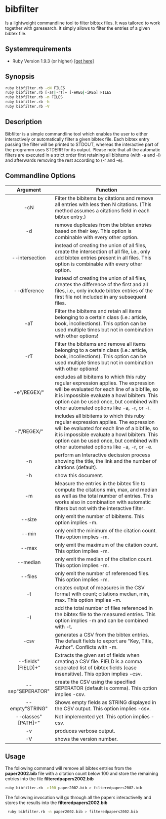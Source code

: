 bibfilter
=========

Is a lightweight commandline tool to filter bibtex files. It was tailored to work together with gsresearch. 
It simply allows to filter the entries of a given bibtex file.

Systemrequirements
------------------

* Ruby Version 1.9.3 (or higher) [\[get here\]](https://www.ruby-lang.org/de/downloads/)

Synopsis
--------

```bash
ruby bibfilter.rb -cN FILES
ruby bibfilter.rb [-aT|-rT]+ [-eREG|-iREG] FILES
ruby bibfilter.rb -n FILES
ruby bibfilter.rb -h
ruby bibfilter.rb -V
```

Description
-----------

 Bibfilter is a simple commandline tool which enables the user to
 either interactively or automatically filter a given bibtex file.
 Each bibtex entry passing the filter will be printed to STDOUT,
 whereas the interactive part of the programm uses STDERR for its output.
 Please note that all the automatic filters are executed in a strict 
 order first retaining all bibitems (with -a and -i) and afterwards 
 removing the rest according to (-r and -e).

Commandline Options
-------------------

 Argument           | Function
:------------------:|-------------------------------------------------------------------
 -cN                | Filter the bibitems by citations and remove all entries with less then N citations. (This method assumes a citations field in each bibtex entry.)
 -d                 | remove duplicates from the bibtex entries based on their key. This option is combinable with every other option.
 --intersection     | instead of creating the union of all files, create the intersection of all file, i.e., only add bibtex entries present in all files. This option is combinable with every other option.
 --difference       | instead of creating the union of all files, creates the difference of the first and all files, i.e., only include bibtex entries of the first file not included in any subsequent files.
 -aT                | Filter the bibitems and retain all items belonging to a certain class (i.e.: article, book, incollections). This option can be used multiple times but not in combination with other options! 
 -rT                | Filter the bibitems and remove all items belonging to a certain class (i.e.: article, book, incollections). This option can be used multiple times but not in combination with other options!
 -e"/REGEX/"        | excludes all bibitems to which this ruby regular expression applies. The expression will be evaluated for each line of a bibfile, so it is impossible evaluate a howl bibitem. This option can be used once, but combined with other automated options like -a, -r, or -i.
 -i"/REGEX/"        | includes all bibitems to which this ruby regular expression applies. The expression will be evaluated for each line of a bibfile, so it is impossible evaluate a howl bibitem. This option can be used once, but combined with other automated options like -a, -r, or -e.
 -n                 | perform an Interactive decission process showing the title, the link and the number of citations (default).
 -h                 | show this document.
 -m                 | Measure the entries in the bibtex file to compute the citations min, max, and median as well as the total number of entries. This works also in combination with automatic filters but not with the interactive filter.
 --size             | only emit the number of bibitems. This option implies -m.
 --min              | only emit the minimum of the citation count. This option implies -m.
 --max              | only emit the maximum of the citation count. This option implies -m.
 --median           | only emit the median of the citation count. This option implies -m.
 --files            | only emit the number of referenced files. This option implies -m.
 -t                 | creates output of measures in the CSV format with count; citations median, min, max. This option implies -m.
 -l                 | add the total number of files referenced in the bibtex file to the measured entries. This option implies -m and can be combined with -t.
 -csv               | generates a CSV from the bibtex entries. The default fields to export are "Key, Title, Author". Conflicts with -m.
 --fields"[FIELD]+" |  Extracts the given set of fields when creating a CSV file. FIELD is a comma seperated list of bibtex fields (case insensitive). This option implies -csv.
 --sep"SEPERATOR"   | create the CSV using the specified SEPERATOR (default is comma). This option implies -csv.
 --empty"STRING"    | Shows empty fields as STRING displayed in the CSV output. This option implies -csv.
 --classes"[PATH]+" | Not implemented yet. This option implies -csv.
 -v                 | produces verbose output.
 -V                 | shows the version number.

Usage
-----
The following command will remove all bibtex entries from the **paper2002.bib** file with a citation count below 100 and store the remaining entries into the file **filteredpapers2002.bib**

```bash
ruby bibfilter.rb -c100 paper2002.bib > filteredpapers2002.bib
```

The following invocation will go through all the papers interactivelly and stores the results into the **filteredpapers2002.bib**
```bash
 ruby bibfilter.rb -n paper2002.bib > filteredpapers2002.bib
```
